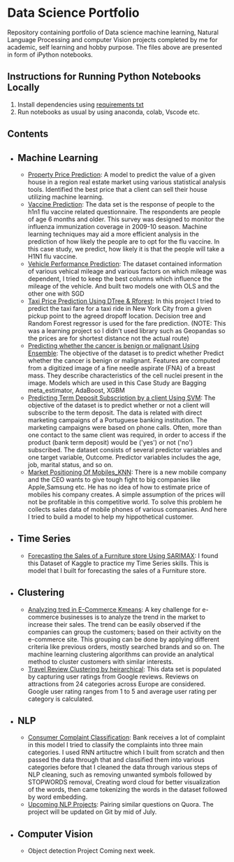 # Data Science Portfolio

Repository containing portfolio of Data science machine learning, Natural Language Processing and computer Vision projects completed by me for academic, self learning and hobby purpose. The files above are presented in form of iPython notebooks.


## Instructions for Running Python Notebooks Locally

1. Install dependencies using [requirements txt](/requirements.txt)
2. Run notebooks as usual by using anaconda, colab, Vscode etc.

## Contents

* ## Machine Learning
  - [Property Price Prediction](/ML%20micro%20Projects/USING_OLS_Property%20Price%20Prediction%20Case%20Study.ipynb): A model to predict the value of a given house in a region real estate market using various statistical analysis tools. Identified the best price that a client can sell their house utilizing machine learning.
  - [Vaccine Prediction](/ML%20micro%20Projects/Vaccine%20Usage%20Prediction_using_Logistic_Regg.ipynb): The data set is the response of people to the h1n1 flu vaccine related questionnaire. The respondents are people of age 6 months and older. This survey was designed to monitor the influenza immunization coverage in 2009-10 season. Machine learning techniques may aid a more efficient analysis in the prediction of how likely the people are to opt for the flu vaccine. In this case study, we predict, how likely it is that the people will take a H1N1 flu vaccine.
  - [Vehicle Performance Prediction](/ML%20micro%20Projects/Vehicle_performance_using_SGD.ipynb): The dataset contained information of various vehical mileage and various factors on which mileage was dependent, I tried to keep the best columns which influence the mileage of the vehicle. And built two models one with OLS and the other one with SGD
  - [Taxi Price Prediction Using DTree & Rforest](/ML%20micro%20Projects/Rforest_Taxi%20Fare%20Prediction.ipynb): In this project I tried to predict the taxi fare for a taxi ride in New York City from a given pickup point to the agreed dropoff location. Decision tree and Random Forest regressor is used for the fare prediction. (NOTE: This was a learning project so I didn't used library such as Geopandas so the prices are for shortest distance not the actual route)
  - [Predicting whether the cancer is benign or malignant Using Ensemble](/ML%20micro%20Projects/Ensemble_learning_case_study.ipynb): The objective of the dataset is to predict whether Predict whether the cancer is benign or malignant. Features are computed from a digitized image of a fine needle aspirate (FNA) of a breast mass. They describe characteristics of the cell nuclei present in the image. Models which are used in this Case Study are Bagging meta_estimator, AdaBoost, XGBM
  - [Predicting Term Deposit Subscription by a client Using SVM](/ML%20micro%20Projects/SVM_Case_Study.ipynb): The objective of the dataset is to predict whether or not a client will subscribe to the term deposit. The data is related with direct marketing campaigns of a Portuguese banking institution. The marketing campaigns were based on phone calls. Often, more than one contact to the same client was required, in order to access if the product (bank term deposit) would be ('yes') or not ('no') subscribed. The dataset consists of several predictor variables and one target variable, Outcome. Predictor variables includes the age, job, marital status, and so on.
  - [Market Positioning Of Mobiles_KNN](/ML%20micro%20Projects/USING_KNN_Market%20Positioning%20Of%20Mobile.ipynb): There is a new mobile company and the CEO wants to give tough fight to big companies like Apple,Samsung etc. He has no idea of how to estimate price of mobiles his company creates. A simple assumption of the prices will not be profitable in this competitive world. To solve this problem he collects sales data of mobile phones of various companies. And here I tried to build a model to help my hippothetical customer.


* ## Time Series
  - [Forecasting the Sales of a Furniture store Using SARIMAX](/ML%20micro%20Projects/TIME_SERIES_Sales_of_Furniture.ipynb): I found this Dataset of Kaggle to practice my Time Series skills. This is model that I built for forecasting the sales of a Furniture store.
 
* ## Clustering
  - [Analyzing tred in E-Commerce Kmeans](/Clustring_project/CLUSTRING_KMEANS.ipynb): A key challenge for e-commerce businesses is to analyze the trend in the market to increase their sales. The trend can be easily observed if the companies can group the customers; based on their activity on the e-commerce site. This grouping can be done by applying different criteria like previous orders, mostly searched brands and so on. The machine learning clustering algorithms can provide an analytical method to cluster customers with similar interests.
  - [Travel Review Clustering by heirarchical](/Clustring_project/HEIRARCHICAL_CLUSTERING_Travel%20Review%20Clustering.ipynb): This data set is populated by capturing user ratings from Google reviews. Reviews on attractions from 24 categories across Europe are considered. Google user rating ranges from 1 to 5 and average user rating per category is calculated.

* ## NLP
  - [Consumer Complaint Classification](/Customer_complain/Copy%20of%20consumer_complaint1.ipynb): Bank receives a lot of complaint in this model I tried to classify the complaints into three main categories. I used RNN artituctre which I built from scratch and then passed the data through that and classified them into various categories before that I cleaned the data through various steps of NLP cleaning, such as removing unwanted symbols followed by STOPWORDS removal, Creating word cloud for better visualization of the words, then came tokenizing the words in the dataset followed by word embedding.
  - [Upcoming NLP Projects](Data_science-Machinelearning-Deeplearning/NLP/tools_used.txt): Pairing similar questions on Quora. The project will be updated on Git by mid of July.

* ## Computer Vision
  - Object detection Project Coming next week.
